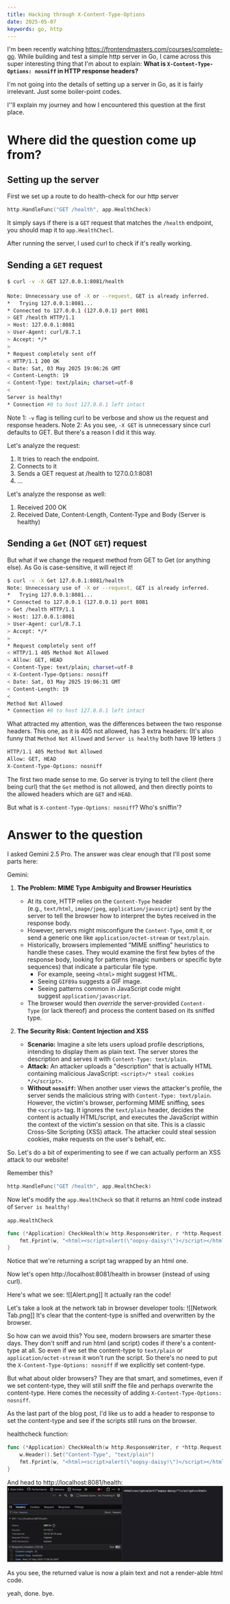 ```yaml
---
title: Hacking through X-Content-Type-Options
date: 2025-05-07
keywords: go, http
---
```


I'm been recently watching https://frontendmasters.com/courses/complete-go. While building and test a simple http server in Go, I came across this super interesting thing that I'm about to explain: 
**What is `X-Content-Type-Options: nosniff` in HTTP response headers?**

I'm not going into the details of setting up a server in Go, as it is fairly irrelevant. Just some boiler-point codes.

I''ll explain my journey and how I encountered this question at the first place.

# Where did the question come up from?
## Setting up the server
First we set up a route to do health-check for our http server
```go
http.HandleFunc("GET /health", app.HealthCheck)
```
It simply says if there is a `GET` request that matches the `/health` endpoint, you should map it to `app.HealthChecl`. 

After running the server, I used curl to check if it's really working. 

## Sending a `GET` request
```sh
$ curl -v -X GET 127.0.0.1:8081/health

Note: Unnecessary use of -X or --request, GET is already inferred.
*   Trying 127.0.0.1:8081...
* Connected to 127.0.0.1 (127.0.0.1) port 8081
> GET /health HTTP/1.1
> Host: 127.0.0.1:8081
> User-Agent: curl/8.7.1
> Accept: */*
> 
* Request completely sent off
< HTTP/1.1 200 OK
< Date: Sat, 03 May 2025 19:06:26 GMT
< Content-Length: 19
< Content-Type: text/plain; charset=utf-8
< 
Server is healthy!
* Connection #0 to host 127.0.0.1 left intact
```

Note 1: `-v` flag is telling curl to be verbose and show us the request and response headers.
Note 2: As you see, `-X GET` is unnecessary since curl defaults to GET. But there's a reason I did it this way.

Let's analyze the request:
1. It tries to reach the endpoint.
2. Connects to it
3. Sends a GET request at /health to 127.0.0.1:8081
4. ...

Let's analyze the response as well:
1. Received 200 OK
2. Received Date, Content-Length, Content-Type and Body (Server is healthy)


## Sending a `Get` (NOT `GET`) request
But what if we change the request method from GET to Get (or anything else). As Go is case-sensitive, it will reject it!
```sh
$ curl -v -X Get 127.0.0.1:8081/health
Note: Unnecessary use of -X or --request, GET is already inferred.
*   Trying 127.0.0.1:8081...
* Connected to 127.0.0.1 (127.0.0.1) port 8081
> Get /health HTTP/1.1
> Host: 127.0.0.1:8081
> User-Agent: curl/8.7.1
> Accept: */*
> 
* Request completely sent off
< HTTP/1.1 405 Method Not Allowed
< Allow: GET, HEAD
< Content-Type: text/plain; charset=utf-8
< X-Content-Type-Options: nosniff
< Date: Sat, 03 May 2025 19:06:31 GMT
< Content-Length: 19
< 
Method Not Allowed
* Connection #0 to host 127.0.0.1 left intact
```

What attracted my attention, was the differences between the two response headers. This one, as it is 405 not allowed, has 3 extra headers: (It's also funny that `Method Not Allowed` and `Server is healthy` both have 19 letters :)
```txt
HTTP/1.1 405 Method Not Allowed
Allow: GET, HEAD
X-Content-Type-Options: nosniff
```
The first two made sense to me. Go server is trying to tell the client (here being curl) that the `Get` method is not allowed, and then directly points to the allowed headers which are `GET` and `HEAD`. 

But what is `X-content-Type-Options: nosniff`? Who's sniffin'?

# Answer to the question
I asked Gemini 2.5 Pro. The answer was clear enough that I'll post some parts here:


Gemini:

1. **The Problem: MIME Type Ambiguity and Browser Heuristics**
    - At its core, HTTP relies on the `Content-Type` header (e.g., `text/html`, `image/jpeg`, `application/javascript`) sent by the server to tell the browser how to interpret the bytes received in the response body.
    - However, servers might misconfigure the `Content-Type`, omit it, or send a generic one like `application/octet-stream` or `text/plain`.
    - Historically, browsers implemented "MIME sniffing" heuristics to handle these cases. They would examine the first few bytes of the response body, looking for patterns (magic numbers or specific byte sequences) that indicate a particular file type.
        - For example, seeing `<html>` might suggest HTML.
        - Seeing `GIF89a` suggests a GIF image.
        - Seeing patterns common in JavaScript code might suggest `application/javascript`.
    - The browser would then _override_ the server-provided `Content-Type` (or lack thereof) and process the content based on its sniffed type.

2. **The Security Risk: Content Injection and XSS**
	- **Scenario:** Imagine a site lets users upload profile descriptions, intending to display them as plain text. The server stores the description and serves it with `Content-Type: text/plain`.
	- **Attack:** An attacker uploads a "description" that is actually HTML containing malicious JavaScript: `<script>/* steal cookies */</script>`.
	- **Without `nosniff`:** When another user views the attacker's profile, the server sends the malicious string with `Content-Type: text/plain`. However, the victim's browser, performing MIME sniffing, sees the `<script>` tag. It ignores the `text/plain` header, decides the content is actually HTML/script, and executes the JavaScript within the context of the victim's session on that site. This is a classic Cross-Site Scripting (XSS) attack. The attacker could steal session cookies, make requests on the user's behalf, etc.

So. Let's do a bit of experimenting to see if we can actually perform an XSS attack to our website!

Remember this?
```go
http.HandleFunc("GET /health", app.HealthCheck)
```

Now let's modify the `app.HealthCheck` so that it returns an html code instead of `Server is healthy!`

`app.HealthCheck`
```go
func (*Application) CheckHealth(w http.ResponseWriter, r *http.Request) {
	fmt.Fprint(w, "<html><script>alert(\"oopsy-daisy!\")</script></html>")
}
```
Notice that we're returning a script tag wrapped by an html one.

Now let's open http://localhost:8081/health in browser (instead of using curl).

Here's what we see:
![[Alert.png]]
It actually ran the code!

Let's take a look at the network tab in browser developer tools:
![[Network Tab.png]]
It's clear that the content-type is sniffed and overwritten by the browser.

So how can we avoid this? You see, modern browsers are smarter these days. They don't sniff and run html (and script) codes if there's a content-type at all. So even if we set the content-type to `text/plain` or `application/octet-stream` it won't run the script. So there's no need to put the `X-Content-Type-Options: nosniff` if we explicitly set content-type. 

But what about older browsers? They are that smart, and sometimes, even if we set content-type, they will still sniff the file and perhaps overwrite the content-type. Here comes the necessity of adding `X-Content-Type-Options: nosniff`. 

As the last part of the blog post, I'd like us to add a header to response to set the content-type and see if the scripts still runs on the browser.

healthcheck function:
```go
func (*Application) CheckHealth(w http.ResponseWriter, r *http.Request) {
	w.Header().Set("Content-Type", "text/plain")
	fmt.Fprint(w, "<html><script>alert(\"oopsy-daisy!\")</script></html>")
}
```

And head to http://localhost:8081/health:
![Adding Content-Type](./img/add-content-type.png)

As you see, the returned value is now a plain text and not a render-able html code.


yeah, done. bye. 